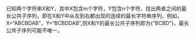 已知两个字符串X和Y，其中X包含m个字符，Y包含n个字符，找出两者之间的最长公共子序列，即在X和Y中从左到右都出现的连续的最长字符串序列。例如，X=“ABCBDAB”，Y=“BCBDDAB”,则X和Y的最长公共子序列即为{“BCBD”}，最长公共子序列可能不唯一。
